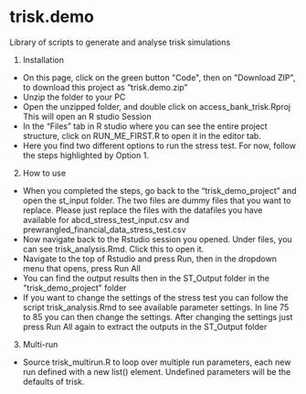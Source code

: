 # trisk.demo
Library of scripts to generate and analyse trisk simulations


1. Installation
- On this page, click on the green button "Code", then on "Download ZIP", to download this project as “trisk.demo.zip”
- Unzip the folder to your PC
- Open the unzipped folder, and double click on access_bank_trisk.Rproj This will open an R studio Session
- In the “Files” tab in R studio where you can see the entire project structure, click on RUN_ME_FIRST.R to open it in the editor tab.
- Here you find two different options to run the stress test. For now, follow the steps highlighted by Option 1.



2. How to use
- When you completed the steps, go back to the “trisk_demo_project” and open the st_input folder. The two files are dummy files that you want to replace. Please just replace the files with the datafiles you have available for abcd_stress_test_input.csv and prewrangled_financial_data_stress_test.csv
- Now navigate back to the Rstudio session you opened. Under files, you can see trisk_analysis.Rmd. Click this to open it.
- Navigate to the top of Rstudio and press Run, then in the dropdown menu that opens, press Run All
- You can find the output results then in the ST_Output folder in the "trisk_demo_project" folder
- If you want to change the settings of the stress test you can follow the script trisk_analysis.Rmd to see available parameter settings. In line 75 to 85 you can then change the settings. After changing the settings just press Run All again to extract the outputs in the ST_Output folder



3. Multi-run

- Source trisk_multirun.R to loop over multiple run parameters, each new run defined with a new list() element. Undefined parameters will be the defaults of trisk.
